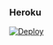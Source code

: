 ### Heroku
[![Deploy](https://www.herokucdn.com/deploy/button.svg)](https://heroku.com/deploy?template=https://github.com/rockstarcuba/BOT-ulcv) 
